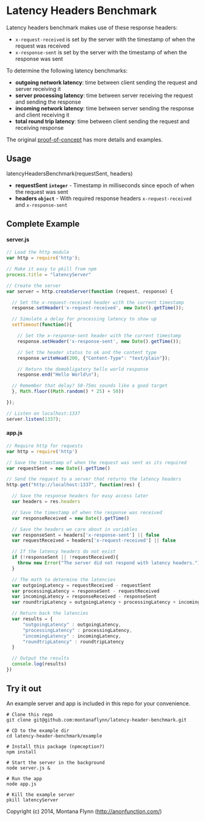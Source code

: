 # Latency Headers Benchmark

Latency headers benchmark makes use of these response headers:

- `x-request-received` is set by the server with the timestamp of when the request was received
- `x-response-sent` is set by the server with the timestamp of when the response was sent

To determine the following latency benchmarks:

- **outgoing network latency**: time between client sending the request and server receiving it
- **server processing latency**: time between server receiving the request and sending the response
- **incoming network latency**: time between server sending the response and client receiving it
- **total round trip latency**: time between client sending the request and receiving response

The original [proof-of-concept](https://github.com/montanaflynn/Latency-Headers-PoC) has more details and examples.

## Usage

latencyHeadersBenchmark(requestSent, headers)

- __requestSent `integer`__ - Timestamp in milliseconds since epoch of when the request was sent
- __headers `object`__ - With required response headers `x-request-received` and `x-response-sent`

## Complete Example

#### server.js

```js
// Load the http module
var http = require('http');

// Make it easy to pkill from npm
process.title = "latencyServer"

// Create the server
var server = http.createServer(function (request, response) {

  // Set the x-request-received header with the current timestamp
  response.setHeader('x-request-received', new Date().getTime());

  // Simulate a delay for processing latency to show up
  setTimeout(function(){

    // Set the x-response-sent header with the current timestamp
    response.setHeader('x-response-sent', new Date().getTime());

    // Set the header status to ok and the content type
    response.writeHead(200, {"Content-Type": "text/plain"});

    // Return the demobligatory hello world response
    response.end("Hello World\n");

  // Remember that delay? 50-75ms sounds like a good target
  }, Math.floor((Math.random() * 25) + 50))

});

// Listen on localhost:1337
server.listen(1337);
```

#### app.js

```js
// Require http for requests
var http = require('http')

// Save the timestamp of when the request was sent as its required
var requestSent = new Date().getTime()

// Send the request to a server that returns the latency headers
http.get("http://localhost:1337", function(res) {

  // Save the response headers for easy access later
  var headers = res.headers

  // Save the timestamp of when the response was received
  var responseReceived = new Date().getTime()

  // Save the headers we care about in variables
  var responseSent = headers['x-response-sent'] || false
  var requestReceived = headers['x-request-received'] || false

  // If the latency headers do not exist
  if (!responseSent || !requestReceived){
    throw new Error("The server did not respond with latency headers.")
  }

  // The math to determine the latencies
  var outgoingLatency = requestReceived - requestSent
  var processingLatency = responseSent - requestReceived
  var incomingLatency = responseReceived - responseSent
  var roundtripLatency = outgoingLatency + processingLatency + incomingLatency

  // Return back the latencies
  var results = {
      "outgoingLatency" : outgoingLatency,
      "processingLatency" : processingLatency,
      "incomingLatency" : incomingLatency,
      "roundtripLatency" : roundtripLatency
  }

  // Output the results
  console.log(results)
})
```

## Try it out

An example server and app is included in this repo for your convenience. 

```shell
# Clone this repo
git clone git@github.com:montanaflynn/latency-header-benchmark.git

# CD to the example dir
cd latency-header-benchmark/example

# Install this package (npmception?)
npm install

# Start the server in the background
node server.js &

# Run the app
node app.js

# Kill the example server
pkill latencyServer
```

Copyright (c) 2014, Montana Flynn (http://anonfunction.com/)
